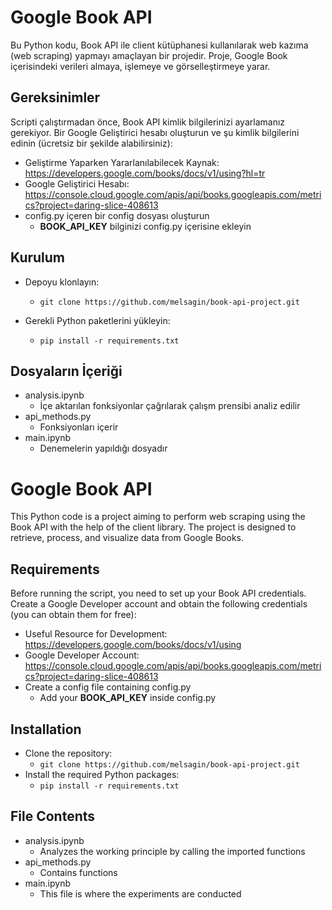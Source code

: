 # Google Book API
Bu Python kodu, Book API ile client kütüphanesi kullanılarak web kazıma (web scraping) yapmayı amaçlayan bir projedir. Proje, Google Book içerisindeki verileri almaya, işlemeye ve görselleştirmeye yarar.

## Gereksinimler
Scripti çalıştırmadan önce, Book API kimlik bilgilerinizi ayarlamanız gerekiyor. Bir Google Geliştirici hesabı oluşturun ve şu kimlik bilgilerini edinin (ücretsiz bir şekilde alabilirsiniz):

- Geliştirme Yaparken Yararlanılabilecek Kaynak: https://developers.google.com/books/docs/v1/using?hl=tr
- Google Geliştirici Hesabı: https://console.cloud.google.com/apis/api/books.googleapis.com/metrics?project=daring-slice-408613
- config.py içeren bir config dosyası oluşturun
    -  **BOOK_API_KEY** bilginizi config.py içerisine ekleyin

## Kurulum
- Depoyu klonlayın:
    - `git clone https://github.com/melsagin/book-api-project.git`

- Gerekli Python paketlerini yükleyin:
    - `pip install -r requirements.txt`

## Dosyaların İçeriği
- analysis.ipynb
    - İçe aktarılan fonksiyonlar çağrılarak çalışm prensibi analiz edilir
- api_methods.py 
    - Fonksiyonları içerir
- main.ipynb
    - Denemelerin yapıldığı dosyadır

# Google Book API
This Python code is a project aiming to perform web scraping using the Book API with the help of the client library. The project is designed to retrieve, process, and visualize data from Google Books.

## Requirements
Before running the script, you need to set up your Book API credentials. Create a Google Developer account and obtain the following credentials (you can obtain them for free):

- Useful Resource for Development: https://developers.google.com/books/docs/v1/using
- Google Developer Account: https://console.cloud.google.com/apis/api/books.googleapis.com/metrics?project=daring-slice-408613
- Create a config file containing config.py
    - Add your **BOOK_API_KEY** inside config.py

## Installation
- Clone the repository:
    - `git clone https://github.com/melsagin/book-api-project.git`
- Install the required Python packages:
    - `pip install -r requirements.txt`

## File Contents
- analysis.ipynb
    - Analyzes the working principle by calling the imported functions
- api_methods.py
    - Contains functions
- main.ipynb
    - This file is where the experiments are conducted
